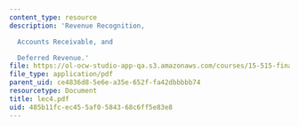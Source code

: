 ```yaml
---
content_type: resource
description: 'Revenue Recognition,

  Accounts Receivable, and

  Deferred Revenue.'
file: https://ol-ocw-studio-app-qa.s3.amazonaws.com/courses/15-515-financial-accounting-fall-2003/485b11fcec455af0584368c6ff5e83e8_lec4.pdf
file_type: application/pdf
parent_uid: ce4836d8-5e6e-a35e-652f-fa42dbbbbb74
resourcetype: Document
title: lec4.pdf
uid: 485b11fc-ec45-5af0-5843-68c6ff5e83e8
---
```

